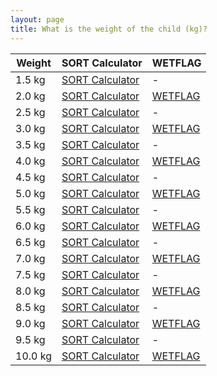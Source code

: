 ```yaml
---
layout: page
title: What is the weight of the child (kg)?
---
```


<table class="nhsuk-table">
  <thead class="nhsuk-table__head">
    <tr class="nhsuk-table__row">
      <th class="nhsuk-table__header">Weight</th>
      <th class="nhsuk-table__header">SORT Calculator</th>
      <th class="nhsuk-table__header">WETFLAG</th>
    </tr>
  </thead>
  <tbody class="nhsuk-table__body">
    <tr><td>1.5 kg</td><td><a href="https://www.sort.nhs.uk/Media/Guidelines/Drug-calculators/1.5kg.pdf">SORT Calculator</a></td><td>-</td></tr>
    <tr><td>2.0 kg</td><td><a href="https://www.sort.nhs.uk/Media/Guidelines/Drug-calculators/2.0kg.pdf">SORT Calculator</a></td><td><a class="nhsuk-button nhsuk-button--secondary" href="/WETFLAG/2kg.pdf">WETFLAG</a></td></tr>
    <tr><td>2.5 kg</td><td><a href="https://www.sort.nhs.uk/Media/Guidelines/Drug-calculators/2.5kg.pdf">SORT Calculator</a></td><td>-</td></tr>
    <tr><td>3.0 kg</td><td><a href="https://www.sort.nhs.uk/Media/Guidelines/Drug-calculators/3.0kg.pdf">SORT Calculator</a></td><td><a class="nhsuk-button nhsuk-button--secondary" href="/WETFLAG/3kg.pdf">WETFLAG</a></td></tr>
    <tr><td>3.5 kg</td><td><a href="https://www.sort.nhs.uk/Media/Guidelines/Drug-calculators/3.5kg.pdf">SORT Calculator</a></td><td>-</td></tr>
    <tr><td>4.0 kg</td><td><a href="https://www.sort.nhs.uk/Media/Guidelines/Drug-calculators/4.0kg.pdf">SORT Calculator</a></td><td><a class="nhsuk-button nhsuk-button--secondary" href="/WETFLAG/4kg.pdf">WETFLAG</a></td></tr>
    <tr><td>4.5 kg</td><td><a href="https://www.sort.nhs.uk/Media/Guidelines/Drug-calculators/4.5kg.pdf">SORT Calculator</a></td><td>-</td></tr>
    <tr><td>5.0 kg</td><td><a href="https://www.sort.nhs.uk/Media/Guidelines/Drug-calculators/5.0kg.pdf">SORT Calculator</a></td><td><a class="nhsuk-button nhsuk-button--secondary" href="/WETFLAG/5kg.pdf">WETFLAG</a></td></tr>
    <tr><td>5.5 kg</td><td><a href="https://www.sort.nhs.uk/Media/Guidelines/Drug-calculators/5.5kg.pdf">SORT Calculator</a></td><td>-</td></tr>
    <tr><td>6.0 kg</td><td><a href="https://www.sort.nhs.uk/Media/Guidelines/Drug-calculators/6.0kg.pdf">SORT Calculator</a></td><td><a class="nhsuk-button nhsuk-button--secondary" href="/WETFLAG/6kg.pdf">WETFLAG</a></td></tr>
    <tr><td>6.5 kg</td><td><a href="https://www.sort.nhs.uk/Media/Guidelines/Drug-calculators/6.5kg.pdf">SORT Calculator</a></td><td>-</td></tr>
    <tr><td>7.0 kg</td><td><a href="https://www.sort.nhs.uk/Media/Guidelines/Drug-calculators/7.0kg.pdf">SORT Calculator</a></td><td><a class="nhsuk-button nhsuk-button--secondary" href="/WETFLAG/7kg.pdf">WETFLAG</a></td></tr>
    <tr><td>7.5 kg</td><td><a href="https://www.sort.nhs.uk/Media/Guidelines/Drug-calculators/7.5kg.pdf">SORT Calculator</a></td><td>-</td></tr>
    <tr><td>8.0 kg</td><td><a href="https://www.sort.nhs.uk/Media/Guidelines/Drug-calculators/8.0kg.pdf">SORT Calculator</a></td><td><a class="nhsuk-button nhsuk-button--secondary" href="/WETFLAG/8kg.pdf">WETFLAG</a></td></tr>
    <tr><td>8.5 kg</td><td><a href="https://www.sort.nhs.uk/Media/Guidelines/Drug-calculators/8.5kg.pdf">SORT Calculator</a></td><td>-</td></tr>
    <tr><td>9.0 kg</td><td><a href="https://www.sort.nhs.uk/Media/Guidelines/Drug-calculators/9.0kg.pdf">SORT Calculator</a></td><td><a class="nhsuk-button nhsuk-button--secondary" href="/WETFLAG/9kg.pdf">WETFLAG</a></td></tr>
    <tr><td>9.5 kg</td><td><a href="https://www.sort.nhs.uk/Media/Guidelines/Drug-calculators/9.5kg.pdf">SORT Calculator</a></td><td>-</td></tr>
    <tr><td>10.0 kg</td><td><a href="https://www.sort.nhs.uk/Media/Guidelines/Drug-calculators/10.0kg.pdf">SORT Calculator</a></td><td><a class="nhsuk-button nhsuk-button--secondary" href="/WETFLAG/10kg.pdf">WETFLAG</a></td></tr>
  </tbody>
</table>
